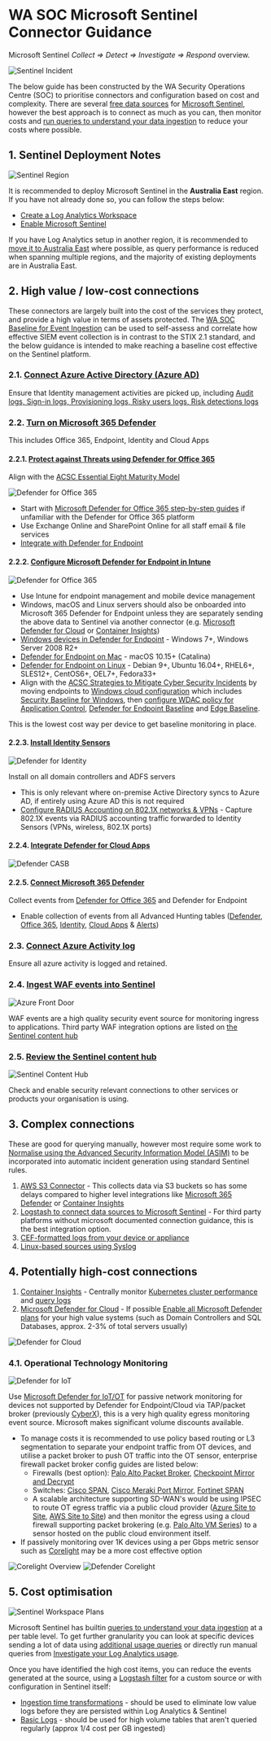 # WA SOC Microsoft Sentinel Connector Guidance

Microsoft Sentinel _Collect => Detect => Investigate => Respond_ overview.

![Sentinel Incident](../images/sentinel-incident.png)

The below guide has been constructed by the WA Security Operations Centre (SOC) to prioritise connectors and configuration based on cost and complexity. There are several [free data sources](https://docs.microsoft.com/en-us/azure/sentinel/billing?tabs=commitment-tier#free-data-sources) for [Microsoft Sentinel](https://docs.microsoft.com/en-us/azure/sentinel/), however the best approach is to connect as much as you can, then monitor costs and [run queries to understand your data ingestion](https://docs.microsoft.com/en-us/azure/sentinel/billing-monitor-costs#run-queries-to-understand-your-data-ingestion) to reduce your costs where possible.

## 1. Sentinel Deployment Notes

![Sentinel Region](../images/azure-regions.png)

It is recommended to deploy Microsoft Sentinel in the **Australia East** region. If you have not already done so, you can follow the steps below:

- [Create a Log Analytics Workspace](https://docs.microsoft.com/en-us/azure/azure-monitor/logs/quick-create-workspace)
- [Enable Microsoft Sentinel](https://docs.microsoft.com/en-us/azure/sentinel/quickstart-onboard#enable-microsoft-sentinel-)

If you have Log Analytics setup in another region, it is recommended to [move it to Australia East](https://docs.microsoft.com/en-us/azure/azure-monitor/logs/move-workspace-region) where possible, as query performance is reduced when spanning multiple regions, and the majority of existing deployments are in Australia East.

## 2. High value / low-cost connections

These connectors are largely built into the cost of the services they protect, and provide a high value in terms of assets protected. The [WA SOC Baseline for Event Ingestion](../onboarding/baseline-event-ingestion.md) can be used to self-assess and correlate how effective SIEM event collection is in contrast to the STIX 2.1 standard, and the below guidance is intended to make reaching a baseline cost effective on the Sentinel platform.

### 2.1. [Connect Azure Active Directory (Azure AD)](https://docs.microsoft.com/en-us/azure/sentinel/connect-azure-active-directory)

Ensure that Identity management activities are picked up, including [Audit logs, Sign-in logs, Provisioning logs, Risky users logs, Risk detections logs](https://docs.microsoft.com/en-us/azure/active-directory/reports-monitoring/howto-integrate-activity-logs-with-log-analytics#send-logs-to-azure-monitor)

### 2.2. [Turn on Microsoft 365 Defender](https://docs.microsoft.com/en-us/microsoft-365/security/defender/m365d-enable?view=o365-worldwide)

This includes Office 365, Endpoint, Identity and Cloud Apps

#### 2.2.1. [Protect against Threats using Defender for Office 365](https://docs.microsoft.com/en-us/microsoft-365/security/office-365-security/protect-against-threats?view=o365-worldwide)

Align with the [ACSC Essential Eight Maturity Model](https://www.cyber.gov.au/acsc/view-all-content/publications/essential-eight-maturity-model)

![Defender for Office 365](../images/Defender365.png)

- Start with [Microsoft Defender for Office 365 step-by-step guides](https://docs.microsoft.com/en-us/microsoft-365/security/office-365-security/step-by-step-guides/step-by-step-guide-overview?view=o365-worldwide) if unfamiliar with the Defender for Office 365 platform
- Use Exchange Online and SharePoint Online for all staff email & file services
- [Integrate with Defender for Endpoint](https://docs.microsoft.com/en-us/microsoft-365/security/office-365-security/integrate-office-365-ti-with-mde?view=o365-worldwide)

#### 2.2.2. [Configure Microsoft Defender for Endpoint in Intune](https://docs.microsoft.com/en-us/mem/intune/protect/advanced-threat-protection-configure)

![Defender for Office 365](../images/DefenderEndpoint.png)

- Use Intune for endpoint management and mobile device management
- Windows, macOS and Linux servers should also be onboarded into Microsoft 365 Defender for Endpoint unless they are separately sending the above data to Sentinel via another connector (e.g. [Microsoft Defender for Cloud](https://docs.microsoft.com/en-us/azure/sentinel/connect-defender-for-cloud) or [Container Insights](https://docs.microsoft.com/en-us/azure/azure-monitor/containers/container-insights-overview))
- [Windows devices in Defender for Endpoint](https://docs.microsoft.com/en-us/microsoft-365/security/defender-endpoint/configure-endpoints?view=o365-worldwide) - Windows 7+, Windows Server 2008 R2+
- [Defender for Endpoint on Mac](https://docs.microsoft.com/en-us/microsoft-365/security/defender-endpoint/microsoft-defender-endpoint-mac?view=o365-worldwide) - macOS 10.15+ (Catalina)
- [Defender for Endpoint on Linux](https://docs.microsoft.com/en-us/microsoft-365/security/defender-endpoint/microsoft-defender-endpoint-linux?view=o365-worldwide) - Debian 9+, Ubuntu 16.04+, RHEL6+, SLES12+, CentOS6+, OEL7+, Fedora33+
- Align with the [ACSC Strategies to Mitigate Cyber Security Incidents](https://www.cyber.gov.au/acsc/view-all-content/publications/strategies-mitigate-cyber-security-incidents) by moving endpoints to [Windows cloud configuration](https://docs.microsoft.com/en-us/mem/intune/fundamentals/cloud-configuration) which includes [Security Baseline for Windows](https://docs.microsoft.com/en-us/mem/intune/protect/security-baseline-settings-mdm-all), then [configure WDAC policy for Application Control](https://docs.microsoft.com/en-us/windows/security/threat-protection/windows-defender-application-control/wdac-wizard-create-base-policy), [Defender for Endpoint Baseline](https://docs.microsoft.com/en-us/mem/intune/protect/security-baseline-settings-defender-atp) and [Edge Baseline](https://docs.microsoft.com/en-us/mem/intune/protect/security-baseline-settings-edge).

This is the lowest cost way per device to get baseline monitoring in place.

#### 2.2.3. [Install Identity Sensors](https://docs.microsoft.com/en-us/microsoft-365/security/defender-identity/sensor-health?view=o365-worldwide#add-a-sensor)

![Defender for Identity](../images/defender-identity.png)

Install on all domain controllers and ADFS servers

- This is only relevant where on-premise Active Directory syncs to Azure AD, if entirely using Azure AD this is not required
- [Configure RADIUS Accounting on 802.1X networks & VPNs](https://docs.microsoft.com/en-us/microsoft-365/security/defender-identity/vpn-integration?view=o365-worldwide) - Capture 802.1X events via RADIUS accounting traffic forwarded to Identity Sensors (VPNs, wireless, 802.1X ports)

#### 2.2.4. [Integrate Defender for Cloud Apps](https://docs.microsoft.com/en-us/defender-cloud-apps/mde-integration)

![Defender CASB](../images/defender-casb.png)

#### 2.2.5. [Connect Microsoft 365 Defender](https://docs.microsoft.com/en-us/azure/sentinel/connect-microsoft-365-defender?tabs=MDE#connect-to-microsoft-365-defender)

Collect events from [Defender for Office 365](https://docs.microsoft.com/en-us/microsoft-365/security/office-365-security/defender-for-office-365?view=o365-worldwide#getting-started) and Defender for Endpoint

- Enable collection of events from all Advanced Hunting tables ([Defender](https://learn.microsoft.com/en-us/azure/sentinel/connect-microsoft-365-defender?tabs=MDE#connect-events), [Office 365](https://learn.microsoft.com/en-us/azure/sentinel/connect-microsoft-365-defender?tabs=MDO#connect-events), [Identity](https://learn.microsoft.com/en-us/azure/sentinel/connect-microsoft-365-defender?tabs=MDI#connect-events), [Cloud Apps](https://learn.microsoft.com/en-us/azure/sentinel/connect-microsoft-365-defender?tabs=MDCA#connect-events) & [Alerts](https://learn.microsoft.com/en-us/azure/sentinel/connect-microsoft-365-defender?tabs=MDA#connect-events))

### 2.3. [Connect Azure Activity log](https://docs.microsoft.com/en-us/azure/azure-monitor/essentials/activity-log#send-to-log-analytics-workspace)

Ensure all azure activity is logged and retained.

### 2.4. [Ingest WAF events into Sentinel](https://docs.microsoft.com/en-us/azure/web-application-firewall/waf-sentinel)

![Azure Front Door](../images/azure-frontdoor-waf.png)

WAF events are a high quality security event source for monitoring ingress to applications. Third party WAF integration options are listed on [the Sentinel content hub](https://docs.microsoft.com/en-us/azure/sentinel/sentinel-solutions-catalog)

### 2.5. [Review the Sentinel content hub](https://docs.microsoft.com/en-us/azure/sentinel/sentinel-solutions-catalog)

![Sentinel Content Hub](../images/sentinel-content.png)

Check and enable security relevant connections to other services or products your organisation is using.

## 3. Complex connections

These are good for querying manually, however most require some work to [Normalise using the Advanced Security Information Model (ASIM)](https://docs.microsoft.com/en-us/azure/sentinel/normalization) to be incorporated into automatic incident generation using standard Sentinel rules.

1. [AWS S3 Connector](https://docs.microsoft.com/en-us/azure/sentinel/connect-aws?tabs=s3) - This collects data via S3 buckets so has some delays compared to higher level integrations like [Microsoft 365 Defender](https://docs.microsoft.com/en-us/azure/sentinel/connect-microsoft-365-defender) or [Container Insights](https://docs.microsoft.com/en-us/azure/azure-monitor/containers/container-insights-overview)
1. [Logstash to connect data sources to Microsoft Sentinel](https://docs.microsoft.com/en-us/azure/sentinel/connect-logstash) - For third party platforms without microsoft documented connection guidance, this is the best integration option.
1. [CEF-formatted logs from your device or appliance](https://docs.microsoft.com/en-us/azure/sentinel/connect-common-event-format)
1. [Linux-based sources using Syslog](https://docs.microsoft.com/en-us/azure/sentinel/connect-syslog)

## 4. Potentially high-cost connections

1. [Container Insights](https://docs.microsoft.com/en-us/azure/azure-monitor/containers/container-insights-overview) - Centrally monitor [Kubernetes cluster performance](https://docs.microsoft.com/en-us/azure/azure-monitor/containers/container-insights-analyze) and [query logs](https://docs.microsoft.com/en-us/azure/azure-monitor/containers/container-insights-log-query)
1. [Microsoft Defender for Cloud](https://docs.microsoft.com/en-us/azure/sentinel/connect-defender-for-cloud) - If possible [Enable all Microsoft Defender plans](https://docs.microsoft.com/en-us/azure/defender-for-cloud/enable-enhanced-security#enable-enhanced-security-features-from-the-azure-portal) for your high value systems (such as Domain Controllers and SQL Databases, approx. 2-3% of total servers usually)

![Defender for Cloud](../images/defender-cloud.png)

### 4.1. Operational Technology Monitoring

![Defender for IoT](../images/defender-iot.png)

Use [Microsoft Defender for IoT/OT](https://docs.microsoft.com/en-us/azure/defender-for-iot/organizations/tutorial-onboarding) for passive network monitoring for devices not supported by Defender for Endpoint/Cloud via TAP/packet broker (previously [CyberX](https://www.microsoft.com/security/blog/2020/11/25/go-inside-the-new-azure-defender-for-iot-including-cyberx/)), this is a very high quality egress monitoring event source. Microsoft makes significant volume discounts available.

- To manage costs it is recommended to use policy based routing or L3 segmentation to separate your endpoint traffic from OT devices, and utilise a packet broker to push OT traffic into the OT sensor, enterprise firewall packet broker config guides are listed below:
  - Firewalls (best option): [Palo Alto Packet Broker](https://docs.paloaltonetworks.com/pan-os/10-1/pan-os-networking-admin/network-packet-broker), [Checkpoint Mirror and Decrypt](https://sc1.checkpoint.com/documents/R81/WebAdminGuides/EN/CP_R81_NextGenSecurityGateway_Guide/Topics-FWG/Mirror-and-Decrypt.htm)
  - Switches: [Cisco SPAN](https://www.cisco.com/c/en/us/support/docs/switches/catalyst-6500-series-switches/10570-41.html), [Cisco Meraki Port Mirror](https://documentation.meraki.com/MS/Monitoring_and_Reporting/Packet_Captures_and_Port_Mirroring_on_the_MS_Switch), [Fortinet SPAN](https://docs.fortinet.com/document/fortiswitch/7.0.1/administration-guide/428704/mirror)
  - A scalable architecture supporting SD-WAN's would be using IPSEC to route OT egress traffic via a public cloud provider ([Azure Site to Site](https://docs.microsoft.com/en-us/azure/vpn-gateway/tutorial-site-to-site-portal), [AWS Site to Site](https://docs.aws.amazon.com/vpn/latest/s2svpn/VPC_VPN.html)) and then monitor the egress using a cloud firewall supporting packet brokering (e.g. [Palo Alto VM Series](https://www.paloaltonetworks.com.au/cloud-security/vm-series)) to a sensor hosted on the public cloud environment itself.
- If passively monitoring over 1K devices using a per Gbps metric sensor such as [Corelight](https://corelight.com/integrations/iot-security) may be a more cost effective option

![Corelight Overview](../images/corelight.png)
![Defender Corelight](../images/defender-corelight.png)

## 5. Cost optimisation

![Sentinel Workspace Plans](../images/sentinel-workspace-plans.png)

Microsoft Sentinel has builtin [queries to understand your data ingestion](https://docs.microsoft.com/en-us/azure/sentinel/billing-monitor-costs#run-queries-to-understand-your-data-ingestion) at a per table level. To get further granularity you can look at specific devices sending a lot of data using [additional usage queries](https://docs.microsoft.com/en-us/azure/azure-monitor/logs/log-analytics-workspace-insights-overview#additional-usage-queries) or directly run manual queries from [Investigate your Log Analytics usage](https://docs.microsoft.com/en-us/azure/azure-monitor/logs/manage-cost-storage#investigate-your-log-analytics-usage).

Once you have identified the high cost items, you can reduce the events generated at the source, using a [Logstash filter](https://docs.microsoft.com/en-us/azure/sentinel/connect-logstash) for a custom source or with configuration in Sentinel itself:

- [Ingestion time transformations](https://docs.microsoft.com/en-us/azure/azure-monitor/logs/ingestion-time-transformations) - should be used to eliminate low value logs before they are persisted within Log Analytics & Sentinel
- [Basic Logs](https://docs.microsoft.com/en-us/azure/azure-monitor/logs/basic-logs-configure?tabs=cli-1%2Cportal-1) - should be used for high volume tables that aren't queried regularly (approx 1/4 cost per GB ingested)
